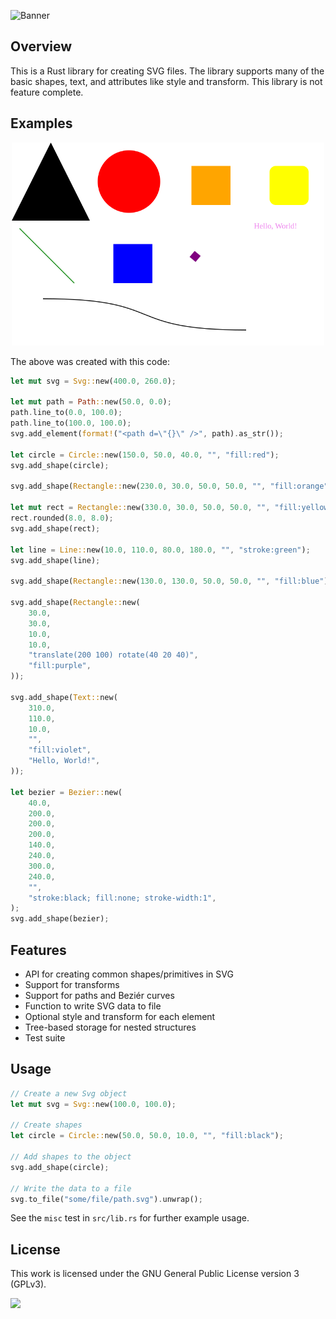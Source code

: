 ![Banner](https://s-christy.com/sbs/status-banner.svg?icon=maps/category&hue=100&title=SVG&description=A%20Rust%20library%20for%20creating%20SVG%20images)

## Overview

This is a Rust library for creating SVG files. The library supports many of the
basic shapes, text, and attributes like style and transform. This library is not
feature complete.

## Examples

<p align="center">
  <img src="./sample/shapes.svg" width=500 />
</p>

The above was created with this code:

```rust
let mut svg = Svg::new(400.0, 260.0);

let mut path = Path::new(50.0, 0.0);
path.line_to(0.0, 100.0);
path.line_to(100.0, 100.0);
svg.add_element(format!("<path d=\"{}\" />", path).as_str());

let circle = Circle::new(150.0, 50.0, 40.0, "", "fill:red");
svg.add_shape(circle);

svg.add_shape(Rectangle::new(230.0, 30.0, 50.0, 50.0, "", "fill:orange"));

let mut rect = Rectangle::new(330.0, 30.0, 50.0, 50.0, "", "fill:yellow");
rect.rounded(8.0, 8.0);
svg.add_shape(rect);

let line = Line::new(10.0, 110.0, 80.0, 180.0, "", "stroke:green");
svg.add_shape(line);

svg.add_shape(Rectangle::new(130.0, 130.0, 50.0, 50.0, "", "fill:blue"));

svg.add_shape(Rectangle::new(
    30.0,
    30.0,
    10.0,
    10.0,
    "translate(200 100) rotate(40 20 40)",
    "fill:purple",
));

svg.add_shape(Text::new(
    310.0,
    110.0,
    10.0,
    "",
    "fill:violet",
    "Hello, World!",
));

let bezier = Bezier::new(
    40.0,
    200.0,
    200.0,
    200.0,
    140.0,
    240.0,
    300.0,
    240.0,
    "",
    "stroke:black; fill:none; stroke-width:1",
);
svg.add_shape(bezier);
```

## Features

- API for creating common shapes/primitives in SVG
- Support for transforms
- Support for paths and Beziér curves
- Function to write SVG data to file
- Optional style and transform for each element
- Tree-based storage for nested structures
- Test suite

## Usage

```rust
// Create a new Svg object
let mut svg = Svg::new(100.0, 100.0);

// Create shapes
let circle = Circle::new(50.0, 50.0, 10.0, "", "fill:black");

// Add shapes to the object
svg.add_shape(circle);

// Write the data to a file
svg.to_file("some/file/path.svg").unwrap();
```

See the `misc` test in `src/lib.rs` for further example usage.

## License

This work is licensed under the GNU General Public License version 3 (GPLv3).

[<img src="https://s-christy.com/status-banner-service/GPLv3_Logo.svg" width="150" />](https://www.gnu.org/licenses/gpl-3.0.en.html)
